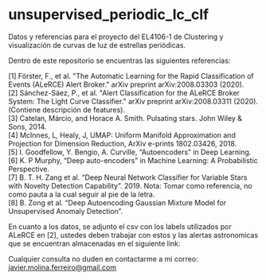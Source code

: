 # unsupervised_periodic_lc_clf
Datos y referencias para el proyecto del EL4106-1 de Clustering y visualización de curvas de luz de estrellas periódicas.

Dentro de este repositorio se encuentras las siguientes referencias:

[1] Förster, F., et al. "The Automatic Learning for the Rapid Classification of Events (ALeRCE) Alert Broker." arXiv preprint arXiv:2008.03303 (2020).<br>
[2] Sánchez-Sáez, P., et al. "Alert Classification for the ALeRCE Broker System: The Light Curve Classifier." arXiv preprint arXiv:2008.03311 (2020). (Contiene descripción de features).<br>
[3] Catelan, Márcio, and Horace A. Smith. Pulsating stars. John Wiley & Sons, 2014.<br>
[4] McInnes, L, Healy, J, UMAP: Uniform Manifold Approximation and Projection for Dimension Reduction, ArXiv e-prints 1802.03426, 2018.<br>
[5] I. Goodfellow, Y. Bengio, A. Curville, “Autoencoders” in Deep Learning.<br>
[6] K. P Murphy, “Deep auto-encoders” in Machine Learning: A Probabilistic Perspective.<br>
[7] B. T. H. Zang et al. “Deep Neural Network Classifier for Variable Stars with Novelty Detection Capability”. 2019. Nota: Tomar como referencia, no como pauta a la cual seguir al pie de la letra.<br>
[8] B. Zong et al. “Deep Autoencoding Gaussian Mixture Model for Unsupervised Anomaly Detection”.<br>

En cuanto a los datos, se adjunto el csv con los labels utilizados por ALeRCE en [2], ustedes deben trabajar con estos y las alertas astronomicas que se encuentran almacenadas en el siguiente link: 

Cualquier consulta no duden en contactarme a mi correo: javier.molina.ferreiro@gmail.com
